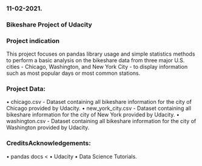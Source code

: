 ### 11-02-2021.

### Bikeshare Project of Udacity


### Project indication
This project focuses on pandas library usage and simple statistics methods to perform a basic analysis on the bikeshare data from three major U.S. cities - Chicago, Washington, and New York City - to display information such as most popular days or most common stations.


### Project Data:
•	chicago.csv - Dataset containing all bikeshare information for the city of Chicago provided by Udacity.
•	new_york_city.csv - Dataset containing all bikeshare information for the city of New York provided by Udacity.
•	washington.csv - Dataset containing all bikeshare information for the city of Washington provided by Udacity. 


### CreditsAcknowledgements:
•	pandas docs <
•	Udacity 
•	Data Science Tutorials.


